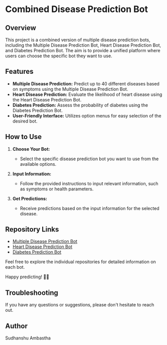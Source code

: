 # Combined Disease Prediction Bot

## Overview

This project is a combined version of multiple disease prediction bots, including the Multiple Disease Prediction Bot, Heart Disease Prediction Bot, and Diabetes Prediction Bot. The aim is to provide a unified platform where users can choose the specific bot they want to use.

## Features

- **Multiple Disease Prediction:** Predict up to 40 different diseases based on symptoms using the Multiple Disease Prediction Bot.
- **Heart Disease Prediction:** Evaluate the likelihood of heart disease using the Heart Disease Prediction Bot.
- **Diabetes Prediction:** Assess the probability of diabetes using the Diabetes Prediction Bot.
- **User-Friendly Interface:** Utilizes option menus for easy selection of the desired bot.

## How to Use

1. **Choose Your Bot:**
   - Select the specific disease prediction bot you want to use from the available options.
   
2. **Input Information:**
   - Follow the provided instructions to input relevant information, such as symptoms or health parameters.

3. **Get Predictions:**
   - Receive predictions based on the input information for the selected disease.

## Repository Links

- [Multiple Disease Prediction Bot](https://github.com/Sudhanshu-Ambastha/Multiple-Disease-Prediction-Bot)
- [Heart Disease Prediction Bot](https://github.com/Sudhanshu-Ambastha/Heart-Disease-Prediction-Bot)
- [Diabetes Prediction Bot](https://github.com/Sudhanshu-Ambastha/Diabetes-Prediction-Bot)

Feel free to explore the individual repositories for detailed information on each bot. 

Happy predicting! 🤖💙

## Troubleshooting
If you have any questions or suggestions, please don't hesitate to reach out.

## Author
Sudhanshu Ambastha
